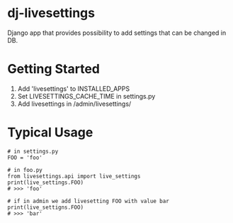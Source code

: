 # dj-livesettings

Django app that provides possibility to add settings that can be changed in DB.

Getting Started
===============

1. Add 'livesettings' to INSTALLED_APPS
2. Set LIVESETTINGS_CACHE_TIME in settings.py
3. Add livesettings in /admin/livesettings/

Typical Usage
=============

    # in settings.py
    FOO = 'foo'

    # in foo.py
    from livesettings.api import live_settings
    print(live_settings.FOO)
    # >>> 'foo'

    # if in admin we add livesetting FOO with value bar
    print(live_settigns.FOO)
    # >>> 'bar'

